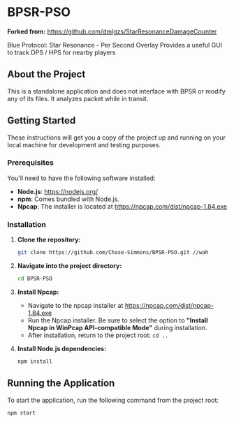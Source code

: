 # BPSR-PSO

**Forked from:** https://github.com/dmlgzs/StarResonanceDamageCounter

Blue Protocol: Star Resonance - Per Second Overlay
Provides a useful GUI to track DPS / HPS for nearby players

## About the Project

This is a standalone application and does not interface with BPSR or modify any of its files. It analyzes packet while in transit.

## Getting Started

These instructions will get you a copy of the project up and running on your local machine for development and testing purposes.

### Prerequisites

You'll need to have the following software installed:

- **Node.js**: <https://nodejs.org/>
- **npm**: Comes bundled with Node.js.
- **Npcap**: The installer is located at https://npcap.com/dist/npcap-1.84.exe

### Installation

1.  **Clone the repository:**

    ```bash
    git clone https://github.com/Chase-Simmons/BPSR-PSO.git //wah
    ```

2.  **Navigate into the project directory:**

    ```bash
    cd BPSR-PSO
    ```

3.  **Install Npcap:**
    - Navigate to the npcap installer at https://npcap.com/dist/npcap-1.84.exe
    - Run the Npcap installer. Be sure to select the option to **"Install Npcap in WinPcap API-compatible Mode"** during installation.
    - After installation, return to the project root: `cd ..`

4.  **Install Node.js dependencies:**
    ```bash
    npm install
    ```

## Running the Application

To start the application, run the following command from the project root:

```bash
npm start
```
